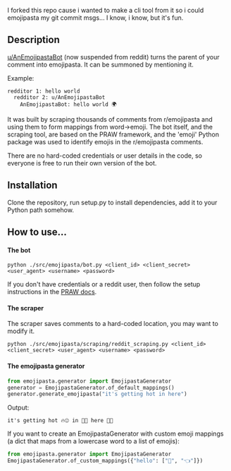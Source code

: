 I forked this repo cause i wanted to make a cli tool from it so i could emojipasta my git commit msgs... I know, i know, but it's fun.

## Description
[u/AnEmojipastaBot](https://www.reddit.com/user/anemojipastabot) (now suspended from reddit) turns the parent
of your comment into emojipasta. It can be summoned by mentioning it.

Example:

```
redditor 1: hello world
  redditor 2: u/AnEmojipastaBot
    AnEmojipastaBot: hello world 🌍
```

It was built by scraping thousands of comments from r/emojipasta
and using them to form mappings from word->emoji. The bot itself,
and the scraping tool, are based on the PRAW framework, and the
'emoji' Python package was used to identify emojis in the r/emojipasta
comments.

There are no hard-coded credentials or user details in the code, so
everyone is free to run their own version of the bot.

## Installation
Clone the repository, run setup.py to install dependencies, add it to your Python path somehow.

## How to use...

#### The bot

```
python ./src/emojipasta/bot.py <client_id> <client_secret> <user_agent> <username> <password>
```

If you don't have credentials or a reddit user, then follow the setup
instructions in the [PRAW docs](http://praw.readthedocs.io/en/latest/getting_started/quick_start.html).

#### The scraper
The scraper saves comments to a hard-coded location, you may want
to modify it.
```
python ./src/emojipasta/scraping/reddit_scraping.py <client_id> <client_secret> <user_agent> <username> <password>
```

#### The emojipasta generator
```python
from emojipasta.generator import EmojipastaGenerator
generator = EmojipastaGenerator.of_default_mappings()
generator.generate_emojipasta("it's getting hot in here")
```
Output:
```
it's getting hot 🔥😍 in 🔽👏 here 💪👏
```

If you want to create an EmojipastaGenerator with custom emoji
mappings (a dict that maps from a lowercase word to a list
of emojis):
```python
from emojipasta.generator import EmojipastaGenerator
EmojipastaGenerator.of_custom_mappings({"hello": ["👋", "👈"]})
``` 
